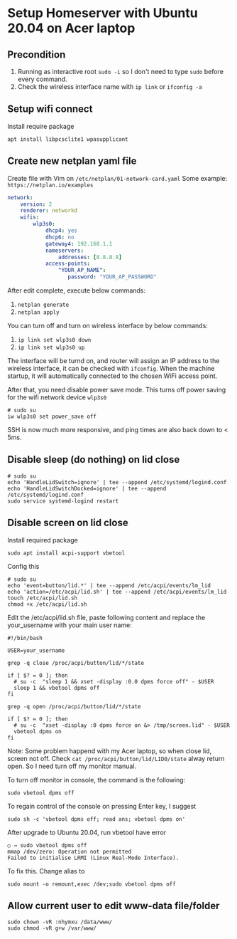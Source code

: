 # Setup Homeserver with Ubuntu 20.04 on Acer laptop

## Precondition

1. Running as interactive root `sudo -i` so I don't need to type `sudo` before every command.
2. Check the wireless interface name with `ip link` or `ifconfig -a`

## Setup wifi connect

Install require package

```shell
apt install libpcsclite1 wpasupplicant
```

## Create new netplan yaml file

Create file with Vim on `/etc/netplan/01-network-card.yaml`
Some example: `https://netplan.io/examples`

```yaml
network:
    version: 2
    renderer: networkd
    wifis:
        wlp3s0:
            dhcp4: yes
            dhcp6: no
            gateway4: 192.168.1.1
            nameservers:
                addresses: [8.8.8.8]
            access-points:
                "YOUR_AP_NAME":
                   password: "YOUR_AP_PASSWORD"

```

After edit complete, execute below commands:

1. `netplan generate`
2. `netplan apply`

You can turn off and turn on wireless interface by below commands:

1. `ip link set wlp3s0 down`
2. `ip link set wlp3s0 up`

The interface will be turnd on, and router will assign an IP address to the wireless interface, it can be checked with `ifconfig`. When the machine startup, it will automatically connected to the chosen WiFi access point.

After that, you need disable power save mode. This turns off power saving for the wifi network device `wlp3s0`

```shell
# sudo su
iw wlp3s0 set power_save off
```

SSH is now much more responsive, and ping times are also back down to < 5ms.


## Disable sleep (do nothing) on lid close

```shell
# sudo su
echo 'HandleLidSwitch=ignore' | tee --append /etc/systemd/logind.conf
echo 'HandleLidSwitchDocked=ignore' | tee --append /etc/systemd/logind.conf
sudo service systemd-logind restart
```

## Disable screen on lid close

Install required package

```shell
sudo apt install acpi-support vbetool
```

Config this

```shell
# sudo su
echo 'event=button/lid.*' | tee --append /etc/acpi/events/lm_lid
echo 'action=/etc/acpi/lid.sh' | tee --append /etc/acpi/events/lm_lid
touch /etc/acpi/lid.sh
chmod +x /etc/acpi/lid.sh
```

Edit the /etc/acpi/lid.sh file, paste following content and replace the your_username with your main user name:

```shell
#!/bin/bash

USER=your_username

grep -q close /proc/acpi/button/lid/*/state

if [ $? = 0 ]; then
  # su -c  "sleep 1 && xset -display :0.0 dpms force off" - $USER
  sleep 1 && vbetool dpms off
fi

grep -q open /proc/acpi/button/lid/*/state

if [ $? = 0 ]; then
  # su -c  "xset -display :0 dpms force on &> /tmp/screen.lid" - $USER
  vbetool dpms on
fi
```

Note: Some problem happend with my Acer laptop, so when close lid, screen not off.
Check `cat /proc/acpi/button/lid/LID0/state` alway return open.
So I need turn off my monitor manual.

To turn off monitor in console, the command is the following:

```shell
sudo vbetool dpms off
```

To regain control of the console on pressing Enter key, I suggest

```shell
sudo sh -c 'vbetool dpms off; read ans; vbetool dpms on'
```

After upgrade to Ubuntu 20.04, run vbetool have error

```
○ → sudo vbetool dpms off
mmap /dev/zero: Operation not permitted
Failed to initialise LRMI (Linux Real-Mode Interface).
```

To fix this. Change alias to 

```shell
sudo mount -o remount,exec /dev;sudo vbetool dpms off
```

## Allow current user to edit www-data file/folder

```shell
sudo chown -vR :nhymxu /data/www/
sudo chmod -vR g+w /var/www/
```
